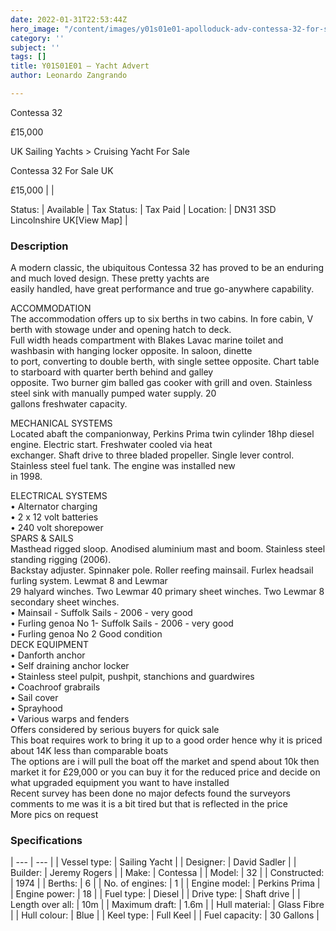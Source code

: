 ```yaml
---
date: 2022-01-31T22:53:44Z
hero_image: "/content/images/y01s01e01-apolloduck-adv-contessa-32-for-sale-uk.pdf"
category: ''
subject: ''
tags: []
title: Y01S01E01 – Yacht Advert
author: Leonardo Zangrando

---
```

Contessa 32

£15,000

UK Sailing Yachts > Cruising Yacht For Sale

Contessa 32 For Sale UK

£15,000 \|  |

Status: | Available |
Tax Status: | Tax Paid |
Location: | DN31 3SD Lincolnshire UK\[View Map\] |

### Description

A modern classic, the ubiquitous Contessa 32 has proved to be an enduring and much loved design. These pretty yachts are  
easily handled, have great performance and true go-anywhere capability.  
  
ACCOMMODATION  
The accommodation offers up to six berths in two cabins. In fore cabin, V berth with stowage under and opening hatch to deck.  
Full width heads compartment with Blakes Lavac marine toilet and washbasin with hanging locker opposite. In saloon, dinette  
to port, converting to double berth, with single settee opposite. Chart table to starboard with quarter berth behind and galley  
opposite. Two burner gim balled gas cooker with grill and oven. Stainless steel sink with manually pumped water supply. 20  
gallons freshwater capacity.  
  
MECHANICAL SYSTEMS  
Located abaft the companionway, Perkins Prima twin cylinder 18hp diesel engine. Electric start. Freshwater cooled via heat  
exchanger. Shaft drive to three bladed propeller. Single lever control. Stainless steel fuel tank. The engine was installed new  
in 1998.  
  
ELECTRICAL SYSTEMS  
• Alternator charging  
• 2 x 12 volt batteries  
• 240 volt shorepower  
SPARS & SAILS  
Masthead rigged sloop. Anodised aluminium mast and boom. Stainless steel standing rigging (2006).  
Backstay adjuster. Spinnaker pole. Roller reefing mainsail. Furlex headsail furling system. Lewmat 8 and Lewmar  
29 halyard winches. Two Lewmar 40 primary sheet winches. Two Lewmar 8 secondary sheet winches.  
• Mainsail - Suffolk Sails - 2006 - very good  
• Furling genoa No 1- Suffolk Sails - 2006 - very good  
• Furling genoa No 2 Good condition  
DECK EQUIPMENT  
• Danforth anchor  
• Self draining anchor locker  
• Stainless steel pulpit, pushpit, stanchions and guardwires  
• Coachroof grabrails  
• Sail cover  
• Sprayhood  
• Various warps and fenders  
Offers considered by serious buyers for quick sale  
This boat requires work to bring it up to a good order hence why it is priced about 14K less than comparable boats  
The options are i will pull the boat off the market and spend about 10k then market it for £29,000 or you can buy it for the reduced price and decide on what upgraded equipment you want to have installed  
Recent survey has been done no major defects found the surveyors comments to me was it is a bit tired but that is reflected in the price  
More pics on request

### Specifications

| --- | --- |
| Vessel type: | Sailing Yacht |
| Designer: | David Sadler |
| Builder: | Jeremy Rogers |
| Make: | Contessa |
| Model: | 32 |
| Constructed: | 1974 |
| Berths: | 6 |
| No. of engines: | 1 |
| Engine model: | Perkins Prima |
| Engine power: | 18 |
| Fuel type: | Diesel |
| Drive type: | Shaft drive |
| Length over all: | 10m |
| Maximum draft: | 1.6m |
| Hull material: | Glass Fibre |
| Hull colour: | Blue |
| Keel type: | Full Keel |
| Fuel capacity: | 30 Gallons |